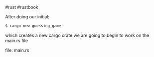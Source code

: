 #rust #rustbook


After doing our initial:

```zsh
$ cargo new guessing_game
```

which creates a new cargo crate we are going to begin to work on the main.rs file

file: main.rs 
```rust 

```